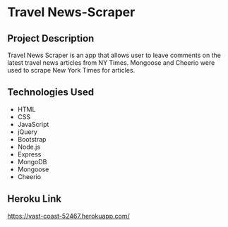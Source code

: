 # Travel News-Scraper

## Project Description

Travel News Scraper is an app that allows user to leave comments on the latest travel news articles from NY Times. Mongoose and Cheerio were used to scrape New York Times for articles.

## Technologies Used

* HTML
* CSS
* JavaScript
* jQuery
* Bootstrap
* Node.js
* Express
* MongoDB
* Mongoose
* Cheerio

## Heroku Link
https://vast-coast-52467.herokuapp.com/


